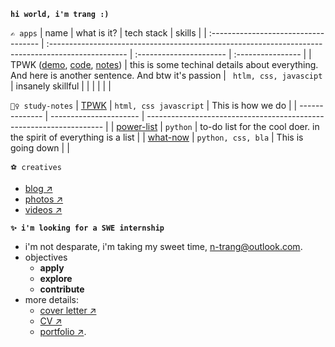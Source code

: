 **`hi world, i'm trang :)`**

`✍ apps`
| name                                 | what is it?                                                                                        | tech stack              | skills            |
| :----------------------------------- | :------------------------------------------------------------------------------------------------- | :---------------------- | :---------------- |
| TPWK ([demo](), [code](), [notes]()) | this is some techinal details about everything. And here is another sentence. And btw it's passion | ` htlm, css, javascipt` | insanely skillful |
|                                      |                                                                                                    |                         |                   |

`🤷‍♀️ study-notes`
| [TPWK]()       | `html, css javascript` | This is how we do                                                   |
| -------------- | ---------------------- | ------------------------------------------------------------------- |
| [power-list]() | `python`               | to-do list for the cool doer. in the spirit of everything is a list |
| [what-now]()   | `python, css, bla`     | This is going down | |                                                              

`⚽ creatives`
  - [blog ↗]()
  - [photos ↗]()
  - [videos ↗]()

**`✨ i'm looking for a SWE internship`**
- i'm not desparate, i'm taking my sweet time, <n-trang@outlook.com>.
- objectives
    - **apply**
    - **explore** 
    - **contribute**
- more details:
  - [cover letter ↗]()
  - [CV ↗]()
  - [portfolio ↗]().

<!-- | name | links                            | what is it?                       | tech stack                                   | skills |
| :--- | :------------------------------- | :-------------------------------- | :------------------------------------------- | :----- |
| T--K | [------------------------------) | i-------------------------------! | `------------------------------------------` | i----. |
|      |                                  |                                   |                                              |        | -->

       
